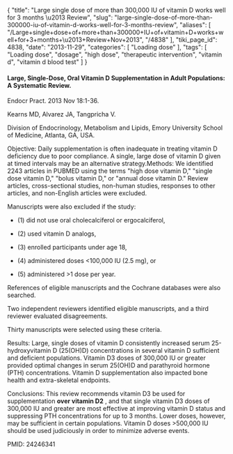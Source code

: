 {
    "title": "Large single dose of more than 300,000 IU of vitamin D works well for 3 months \u2013 Review",
    "slug": "large-single-dose-of-more-than-300000-iu-of-vitamin-d-works-well-for-3-months-review",
    "aliases": [
        "/Large+single+dose+of+more+than+300000+IU+of+vitamin+D+works+well+for+3+months+\u2013+Review+Nov+2013",
        "/4838"
    ],
    "tiki_page_id": 4838,
    "date": "2013-11-29",
    "categories": [
        "Loading dose"
    ],
    "tags": [
        "Loading dose",
        "dosage",
        "high dose",
        "therapeutic intervention",
        "vitamin d",
        "vitamin d blood test"
    ]
}


#### Large, Single-Dose, Oral Vitamin D Supplementation in Adult Populations: A Systematic Review.

Endocr Pract. 2013 Nov 18:1-36. 

Kearns MD, Alvarez JA, Tangpricha V.

Division of Endocrinology, Metabolism and Lipids, Emory University School of Medicine, Atlanta, GA, USA.

Objective: Daily supplementation is often inadequate in treating vitamin D deficiency due to poor compliance. A single, large dose of vitamin D given at timed intervals may be an alternative strategy.Methods: We identified 2243 articles in PUBMED using the terms "high dose vitamin D," "single dose vitamin D," "bolus vitamin D," or "annual dose vitamin D." Review articles, cross-sectional studies, non-human studies, responses to other articles, and non-English articles were excluded. 

Manuscripts were also excluded if the study: 

* (1) did not use oral cholecalciferol or ergocalciferol, 

* (2) used vitamin D analogs, 

* (3) enrolled participants under age 18, 

* (4) administered doses <100,000 IU (2.5 mg), or 

* (5) administered >1 dose per year. 

References of eligible manuscripts and the Cochrane databases were also searched. 

Two independent reviewers identified eligible manuscripts, and a third reviewer evaluated disagreements. 

Thirty manuscripts were selected using these criteria.

Results: Large, single doses of vitamin D consistently increased serum 25-hydroxyvitamin D (25(OH)D) concentrations in several vitamin D sufficient and deficient populations. Vitamin D3 doses of 300,000 IU or greater provided optimal changes in serum 25(OH)D and parathyroid hormone (PTH) concentrations. Vitamin D supplementation also impacted bone health and extra-skeletal endpoints.

Conclusions: This review recommends vitamin D3 be used for supplementation  **over vitamin D2** , and that single vitamin D3 doses of 300,000 IU and greater are most effective at improving vitamin D status and suppressing PTH concentrations for up to 3 months. Lower doses, however, may be sufficient in certain populations. Vitamin D doses >500,000 IU should be used judiciously in order to minimize adverse events.

PMID:     24246341